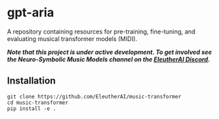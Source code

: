 # gpt-aria

A repository containing resources for pre-training, fine-tuning, and evaluating musical transformer models (MIDI). 

***Note that this project is under active development. To get involved see the Neuro-Symbolic Music Models channel on the [EleutherAI Discord](https://discord.com/invite/zBGx3azzUn).***

## Installation

```
git clone https://github.com/EleutherAI/music-transformer
cd music-transformer
pip install -e .
```
